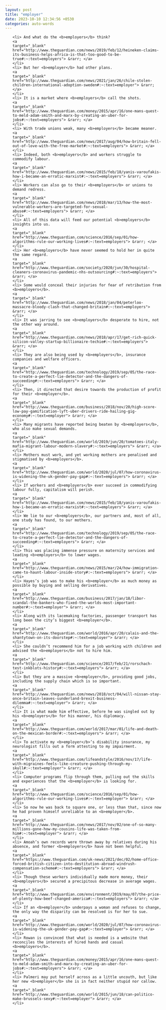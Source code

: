 ```yaml
---
layout: post
title: "employer"
date: 2023-10-10 12:34:56 +0530
categories: auto-words
---
```

<ol>

    <li> And what do the <b>employers</b> think?
    <a 
    target="_blank" 
    href="http://www.theguardian.com/news/2019/feb/12/heineken-claims-its-business-helps-africa-is-that-too-good-to-be-true#:~:text=employers"> &rarr; </a>
    </li>
    <li> But her <b>employer</b> had other plans.
    <a 
    target="_blank" 
    href="http://www.theguardian.com/news/2021/jan/26/chile-stolen-children-international-adoption-sweden#:~:text=employer"> &rarr; </a>
    </li>
    <li> It is a market where <b>employers</b> call the shots.
    <a 
    target="_blank" 
    href="http://www.theguardian.com/money/2015/apr/16/one-mans-quest-to-meld-adam-smith-and-marx-by-creating-an-uber-for-jobs#:~:text=employers"> &rarr; </a>
    </li>
    <li> With trade unions weak, many <b>employers</b> became meaner.
    <a 
    target="_blank" 
    href="http://www.theguardian.com/news/2017/aug/04/how-britain-fell-out-of-love-with-the-free-market#:~:text=employers"> &rarr; </a>
    </li>
    <li> Indeed, both <b>employers</b> and workers struggle to commodify labour.
    <a 
    target="_blank" 
    href="http://www.theguardian.com/news/2015/feb/18/yanis-varoufakis-how-i-became-an-erratic-marxist#:~:text=employers"> &rarr; </a>
    </li>
    <li> Workers can also go to their <b>employers</b> or unions to demand redress.
    <a 
    target="_blank" 
    href="http://www.theguardian.com/news/2018/mar/13/how-the-most-vulnerable-workers-are-targeted-for-sexual-abuse#:~:text=employers"> &rarr; </a>
    </li>
    <li> All of this data will feed our potential <b>employers</b> insights into us.
    <a 
    target="_blank" 
    href="http://www.theguardian.com/science/2016/sep/01/how-algorithms-rule-our-working-lives#:~:text=employers"> &rarr; </a>
    </li>
    <li> Her <b>employers</b> have never seemed to hold her in quite the same regard.
    <a 
    target="_blank" 
    href="http://www.theguardian.com/society/2020/jun/30/hospital-cleaners-coronavirus-pandemic-nhs-outsourcing#:~:text=employers"> &rarr; </a>
    </li>
    <li> Some would conceal their injuries for fear of retribution from <b>employers</b>.
    <a 
    target="_blank" 
    href="http://www.theguardian.com/news/2018/jan/04/peterloo-massacre-bloody-clash-that-changed-britain#:~:text=employers"> &rarr; </a>
    </li>
    <li> It was jarring to see <b>employers</b> desperate to hire, not the other way around.
    <a 
    target="_blank" 
    href="http://www.theguardian.com/news/2018/apr/17/get-rich-quick-silicon-valley-startup-billionaire-techie#:~:text=employers"> &rarr; </a>
    </li>
    <li> They are also being used by <b>employers</b>, insurance companies and welfare officers.
    <a 
    target="_blank" 
    href="http://www.theguardian.com/technology/2019/sep/05/the-race-to-create-a-perfect-lie-detector-and-the-dangers-of-succeeding#:~:text=employers"> &rarr; </a>
    </li>
    <li> Then, it directed that desire towards the production of profit for their <b>employer</b>.
    <a 
    target="_blank" 
    href="http://www.theguardian.com/business/2018/nov/20/high-score-low-pay-gamification-lyft-uber-drivers-ride-hailing-gig-economy#:~:text=employer"> &rarr; </a>
    </li>
    <li> Many migrants have reported being beaten by <b>employers</b>, who also make sexual demands.
    <a 
    target="_blank" 
    href="http://www.theguardian.com/world/2019/jun/20/tomatoes-italy-mafia-migrant-labour-modern-slavery#:~:text=employers"> &rarr; </a>
    </li>
    <li> Mothers must work, and yet working mothers are penalised and stigmatised by <b>employers</b>.
    <a 
    target="_blank" 
    href="http://www.theguardian.com/world/2020/jul/07/how-coronavirus-is-widening-the-uk-gender-pay-gap#:~:text=employers"> &rarr; </a>
    </li>
    <li> If workers and <b>employers</b> ever succeed in commodifying labour fully, capitalism will perish.
    <a 
    target="_blank" 
    href="http://www.theguardian.com/news/2015/feb/18/yanis-varoufakis-how-i-became-an-erratic-marxist#:~:text=employers"> &rarr; </a>
    </li>
    <li> We lie to our <b>employers</b>, our partners and, most of all, one study has found, to our mothers.
    <a 
    target="_blank" 
    href="http://www.theguardian.com/technology/2019/sep/05/the-race-to-create-a-perfect-lie-detector-and-the-dangers-of-succeeding#:~:text=employers"> &rarr; </a>
    </li>
    <li> This was placing immense pressure on maternity services and leading <b>employers</b> to lower wages.
    <a 
    target="_blank" 
    href="http://www.theguardian.com/news/2015/mar/24/how-immigration-came-to-haunt-labour-inside-story#:~:text=employers"> &rarr; </a>
    </li>
    <li> Hayes’s job was to make his <b>employer</b> as much money as possible by buying and selling derivatives.
    <a 
    target="_blank" 
    href="http://www.theguardian.com/business/2017/jan/18/libor-scandal-the-bankers-who-fixed-the-worlds-most-important-number#:~:text=employer"> &rarr; </a>
    </li>
    <li> Along with its lacemaking factories, passenger transport has long been the city’s biggest <b>employer</b>.
    <a 
    target="_blank" 
    href="http://www.theguardian.com/world/2016/apr/20/calais-and-the-shantytown-on-its-doorstep#:~:text=employer"> &rarr; </a>
    </li>
    <li> She couldn’t recommend him for a job working with children and advised the <b>employers</b> not to hire him.
    <a 
    target="_blank" 
    href="http://www.theguardian.com/science/2017/feb/21/rorschach-test-inkblots-history#:~:text=employers"> &rarr; </a>
    </li>
    <li> But they are a massive <b>employer</b>, providing good jobs, including the supply chain which is so important.
    <a 
    target="_blank" 
    href="http://www.theguardian.com/news/2018/oct/04/will-nissan-stay-once-britain-leaves-sunderland-brexit-business-dilemma#:~:text=employer"> &rarr; </a>
    </li>
    <li> It is what made him effective, before he was singled out by his <b>employers</b> for his manner, his diplomacy.
    <a 
    target="_blank" 
    href="http://www.theguardian.com/world/2017/mar/01/life-and-death-on-the-mexican-border#:~:text=employers"> &rarr; </a>
    </li>
    <li> To activate my <b>employer</b>’s disability insurance, my neurologist fills out a form attesting to my impairment.
    <a 
    target="_blank" 
    href="http://www.theguardian.com/lifeandstyle/2016/nov/17/life-with-migraines-feels-like-creature-pushing-through-my-skull#:~:text=employer"> &rarr; </a>
    </li>
    <li> Computer programs flip through them, pulling out the skills and experiences that the <b>employer</b> is looking for.
    <a 
    target="_blank" 
    href="http://www.theguardian.com/science/2016/sep/01/how-algorithms-rule-our-working-lives#:~:text=employer"> &rarr; </a>
    </li>
    <li> So now he was back to square one, or less than that, since now he had proven himself unreliable to an <b>employer</b>.
    <a 
    target="_blank" 
    href="http://www.theguardian.com/news/2017/nov/02/one-of-so-many-millions-gone-how-my-cousins-life-was-taken-from-him#:~:text=employer"> &rarr; </a>
    </li>
    <li> Amoah’s own records were thrown away by relatives during his absence, and former <b>employers</b> have not been helpful.
    <a 
    target="_blank" 
    href="https://www.theguardian.com/uk-news/2021/dec/02/home-office-forced-british-citizen-into-destitution-abroad-windrush-compensation-scheme#:~:text=employers"> &rarr; </a>
    </li>
    <li> Though these workers individually made more money, their <b>employers</b> secured a precipitous decrease in average wages.
    <a 
    target="_blank" 
    href="http://www.theguardian.com/environment/2019/may/07/the-price-of-plenty-how-beef-changed-america#:~:text=employers"> &rarr; </a>
    </li>
    <li> If an <b>employer</b> underpays a woman and refuses to change, the only way the disparity can be resolved is for her to sue.
    <a 
    target="_blank" 
    href="http://www.theguardian.com/world/2020/jul/07/how-coronavirus-is-widening-the-uk-gender-pay-gap#:~:text=employer"> &rarr; </a>
    </li>
    <li> Rowan is convinced that what is needed is a website that reconciles the interests of hired hands and casual <b>employers</b>.
    <a 
    target="_blank" 
    href="http://www.theguardian.com/money/2015/apr/16/one-mans-quest-to-meld-adam-smith-and-marx-by-creating-an-uber-for-jobs#:~:text=employers"> &rarr; </a>
    </li>
    <li> Palmeri may put herself across as a little uncouth, but like her new <b>employer</b> she is in fact neither stupid nor callow.
    <a 
    target="_blank" 
    href="http://www.theguardian.com/world/2015/jun/18/can-politico-make-brussels-sexy#:~:text=employer"> &rarr; </a>
    </li>